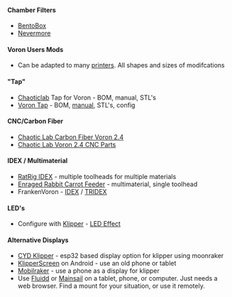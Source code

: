 <!-- Google tag (gtag.js) -->
<script async src="https://www.googletagmanager.com/gtag/js?id=G-VWF4MQCNTG"></script>
<script>
  window.dataLayer = window.dataLayer || [];
  function gtag(){dataLayer.push(arguments);}
  gtag('js', new Date());

  gtag('config', 'G-VWF4MQCNTG');
</script>

#### Chamber Filters
- [BentoBox](https://www.printables.com/model/272525-bentobox-v20-carbon-filter-for-bambu-lab-x1c-enclo)
- [Nevermore](https://github.com/nevermore3d)

#### Voron Users Mods
- Can be adapted to many [printers](https://github.com/VoronDesign/VoronUsers/tree/main/printer_mods#readme). All shapes and sizes of modifcations

#### "Tap"
- [Chaoticlab](https://github.com/Chaoticlab/CNC-Tap-for-Voron) Tap for Voron - BOM, manual, STL's
- [Voron Tap](https://github.com/VoronDesign/Voron-Tap/tree/main) - BOM, [manual](https://github.com/VoronDesign/Voron-Tap/blob/main/Manual/Assembly_Manual_Tap.pdf), STL's, config

#### CNC/Carbon Fiber
- [Chaotic Lab Carbon Fiber Voron 2.4](https://github.com/Chaoticlab/Carbon-Fiber-Voron2.4)
- [Chaotic Lab Voron 2.4 CNC Parts](https://github.com/Chaoticlab/Voron2.4-CNC-Parts-Kit)

#### IDEX / Multimaterial
- [RatRig IDEX](https://lab.ratrig.com/vc31_idex/) - multiple toolheads for multiple materials
- [Enraged Rabbit Carrot Feeder](https://github.com/EtteGit/EnragedRabbitProject) - multimaterial, single toolhead
- FrankenVoron - [IDEX](https://github.com/FrankenVoron/IDEX) / [TRIDEX](https://github.com/FrankenVoron/Tridex)

#### LED's
- Configure with [Klipper](https://www.klipper3d.org/Config_Reference.html#leds) - [LED Effect](https://github.com/julianschill/klipper-led_effect/tree/master)

#### Alternative Displays
- [CYD Klipper](https://github.com/suchmememanyskill/CYD-Klipper) - esp32 based display option for klipper using moonraker
- [KlipperScreen](https://klipperscreen.readthedocs.io/en/latest/Android/) on Android - use an old phone or tablet
- [Mobilraker](https://mobileraker.com/0) - use a phone as a display for klipper
- Use [Fluidd](fluidd.xyz) or [Mainsail](mainsail.xyz) on a tablet, phone, or computer. Just needs a web browser. Find a mount for your situation, or use it remotely.